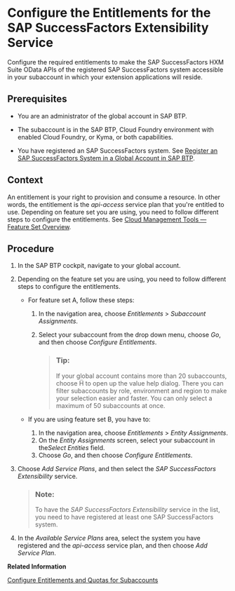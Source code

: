 <!-- loiob01e6255607a42889483115dbd56cc1f -->

<link rel="stylesheet" type="text/css" href="../css/sap-icons.css"/>

# Configure the Entitlements for the SAP SuccessFactors Extensibility Service

Configure the required entitlements to make the SAP SuccessFactors HXM Suite OData APIs of the registered SAP SuccessFactors system accessible in your subaccount in which your extension applications will reside.



<a name="loiob01e6255607a42889483115dbd56cc1f__prereq_szz_lb1_x3b"/>

## Prerequisites

-   You are an administrator of the global account in SAP BTP.

-   The subaccount is in the SAP BTP, Cloud Foundry environment with enabled Cloud Foundry, or Kyma, or both capabilities.

-   You have registered an SAP SuccessFactors system. See [Register an SAP SuccessFactors System in a Global Account in SAP BTP](Register_an_SAP_SuccessFactors_System_in_a_Global_Account_in_SAP_BTP_e956ba2.md).




<a name="loiob01e6255607a42889483115dbd56cc1f__context_rvd_hxm_3pb"/>

## Context

An entitlement is your right to provision and consume a resource. In other words, the entitlement is the *api-access* service plan that you're entitled to use. Depending on feature set you are using, you need to follow different steps to configure the entitlements. See [Cloud Management Tools — Feature Set Overview](../10-concepts/Cloud_Management_Tools_—_Feature_Set_Overview_caf4e4e.md).



<a name="loiob01e6255607a42889483115dbd56cc1f__steps_ynv_cxm_3pb"/>

## Procedure

1.  In the SAP BTP cockpit, navigate to your global account.

2.  Depending on the feature set you are using, you need to follow different steps to configure the entitlements.

    -   For feature set A, follow these steps:
        1.  In the navigation area, choose *Entitlements* \> *Subaccount Assignments*.
        2.  Select your subaccount from the drop down menu, choose *Go*, and then choose *Configure Entitlements*.

            > ### Tip:  
            > If your global account contains more than 20 subaccounts, choose <span class="SAP-icons"></span> to open up the value help dialog. There you can filter subaccounts by role, environment and region to make your selection easier and faster. You can only select a maximum of 50 subaccounts at once.


    -   If you are using feature set B, you have to:
        1.  In the navigation area, choose *Entitlements* \> *Entity Assignments*.
        2.  On the *Entity Assignments* screen, select your subaccount in the*Select Entities* field.
        3.  Choose *Go*, and then choose *Configure Entitlements*.


3.  Choose *Add Service Plans*, and then select the *SAP SuccessFactors Extensibility* service.

    > ### Note:  
    > To have the *SAP SuccessFactors Extensibility* service in the list, you need to have registered at least one SAP SuccessFactors system.

4.  In the *Available Service Plans* area, select the system you have registered and the *api-access* service plan, and then choose *Add Service Plan*.


**Related Information**  


[Configure Entitlements and Quotas for Subaccounts](../50-administration-and-ops/Configure_Entitlements_and_Quotas_for_Subaccounts_5ba357b.md "Assign entitlements to subaccounts by adding service plans and distribute the quotas available in your global account to your subaccounts using the SAP BTP cockpit.")

